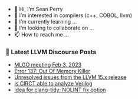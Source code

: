 - 👋 Hi, I’m Sean Perry
- 👀 I’m interested in compilers (c++, COBOL, llvm)
- 🌱 I’m currently learning ...
- 💞️ I’m looking to collaborate on ...
- 📫 How to reach me ...

<!---
s66perry/s66perry is a ✨ special ✨ repository because its `README.md` (this file) appears on your GitHub profile.
You can click the Preview link to take a look at your changes.
--->
### 📕 Latest LLVM Discourse Posts

<!-- DISCOURSE-LLVM:START -->
- [MLGO meeting Feb 3, 2023](https://discourse.llvm.org/t/mlgo-meeting-feb-3-2023/68099#post_1)
- [Error 137: Out Of Memory Killer](https://discourse.llvm.org/t/error-137-out-of-memory-killer/68098#post_1)
- [Unresolved issues from the LLVM 15.x release](https://discourse.llvm.org/t/unresolved-issues-from-the-llvm-15-x-release/66071?page=3#post_41)
- [Is CIRCT able to analyze Verilog](https://discourse.llvm.org/t/is-circt-able-to-analyze-verilog/66281#post_3)
- [Idea for clang-tidy: NOLINT fix option](https://discourse.llvm.org/t/idea-for-clang-tidy-nolint-fix-option/68070#post_3)
<!-- DISCOURSE-LLVM:END -->
